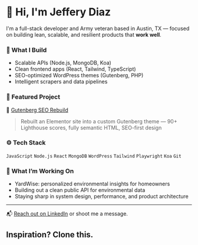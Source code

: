 # 👋 Hi, I'm Jeffery Diaz

I'm a full-stack developer and Army veteran based in Austin, TX — focused on building lean, scalable, and resilient products that **work well**.

### 🔧 What I Build
- Scalable APIs (Node.js, MongoDB, Koa)
- Clean frontend apps (React, Tailwind, TypeScript)
- SEO-optimized WordPress themes (Gutenberg, PHP)
- Intelligent scrapers and data pipelines

### 📌 Featured Project
🚀 [Gutenberg SEO Rebuild](https://github.com/Jeffthedevv/gutenberg-seo-rebuild)  
> Rebuilt an Elementor site into a custom Gutenberg theme — 90+ Lighthouse scores, fully semantic HTML, SEO-first design

### ⚙️ Tech Stack
`JavaScript` `Node.js` `React` `MongoDB` `WordPress` `Tailwind` `Playwright` `Koa` `Git`

### 🧠 What I’m Working On
- YardWise: personalized environmental insights for homeowners
- Building out a clean public API for environmental data
- Staying sharp in system design, performance, and product architecture

---

📬 [Reach out on LinkedIn](https://www.linkedin.com/in/jefferydiaz-webdeveloper/) or shoot me a message.

## Inspiration? Clone this.
